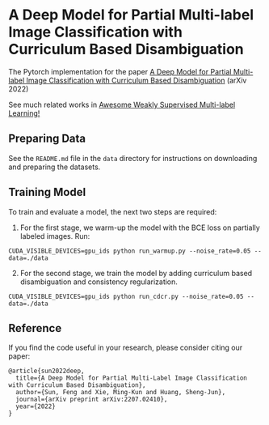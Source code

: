 # A Deep Model for Partial Multi-label Image Classification with Curriculum Based Disambiguation

The Pytorch implementation for the paper [A Deep Model for Partial Multi-label Image Classification with Curriculum Based Disambiguation](http://www.xiemk.pro/publication/arxiv-cdcr-preprint.pdf) (arXiv 2022)

See much related works in [Awesome Weakly Supervised Multi-label Learning!](https://github.com/milkxie/awesome-weakly-supervised-multi-label-learning)

## Preparing Data

See the `README.md` file in the `data` directory for instructions on downloading and preparing the datasets.

## Training Model
To train and evaluate a model, the next two steps are required:

1. For the first stage, we warm-up the model with the BCE loss on partially labeled images. Run:
```
CUDA_VISIBLE_DEVICES=gpu_ids python run_warmup.py --noise_rate=0.05 --data=./data
```

2. For the second stage, we train the model by adding curriculum based disambiguation and consistency regularization.
```
CUDA_VISIBLE_DEVICES=gpu_ids python run_cdcr.py --noise_rate=0.05 --data=./data
```


## Reference
If you find the code useful in your research, please consider citing our paper:
```
@article{sun2022deep,
  title={A Deep Model for Partial Multi-Label Image Classification with Curriculum Based Disambiguation},
  author={Sun, Feng and Xie, Ming-Kun and Huang, Sheng-Jun},
  journal={arXiv preprint arXiv:2207.02410},
  year={2022}
}
```